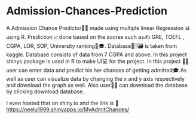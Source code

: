 # Admission-Chances-Prediction
A Admission Chance Predictor👩‍💻 made using multiple linear Regression 📊 using R. 
Prediction 📈done based on the scores such as✍ GRE, TOEFL , CGPA, LOR, SOP, University ranking🏫🎓.
Database📁🗄🗃 is taken from kaggle.
Database consists of data from 7 CGPA and above.
In this project shinys package is used in R to make UI💻 for the project.
In this project 👩‍🏫 user can enter data and predict his her chances of getting admitted🎓.As well as user can visualize data by changing the x and y axis respectively and download the graph as well.
Also user👩🏻 can download the database by clicking download database.


I even hosted that on shiny.io and the link is 🔗 https://neelu1999.shinyapps.io/MyAdmitChances/
